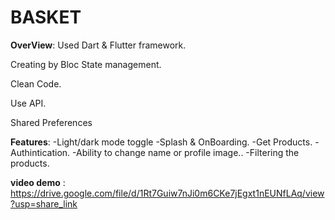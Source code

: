 # BASKET

**OverView**:
Used Dart & Flutter framework.


Creating by Bloc State management.


Clean Code.


Use API.


Shared Preferences


**Features**:
-Light/dark mode toggle
-Splash & OnBoarding.
-Get Products.
-Authintication.
-Ability to change name or profile image..
-Filtering the products.

**video demo** :
https://drive.google.com/file/d/1Rt7Guiw7nJi0m6CKe7jEgxt1nEUNfLAq/view?usp=share_link
